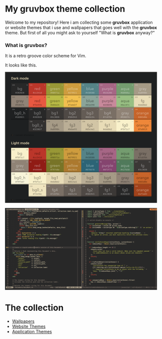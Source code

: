 # My gruvbox theme collection

Welcome to my repository! Here i am collecting some **gruvbox** application or website themes that i use and wallpapers that goes well with the **gruvbox** theme. But first of all you might ask to yourself "What is **gruvbox** anyway?"

### What is gruvbox?

It is a retro groove color scheme for Vim.

It looks like this.

![](https://raw.githubusercontent.com/tyfnacici/gruvbox-workflow/main/photos/Ekran%20Resmi%202023-06-25%2000.05.26.png)

![](https://raw.githubusercontent.com/tyfnacici/gruvbox-workflow/main/photos/Ekran%20Resmi%202023-06-25%2000.07.26.png)

# The collection


* [Wallpapers](wallpapers)
* [Website Themes](websites)
* [Application Themes](applications)
